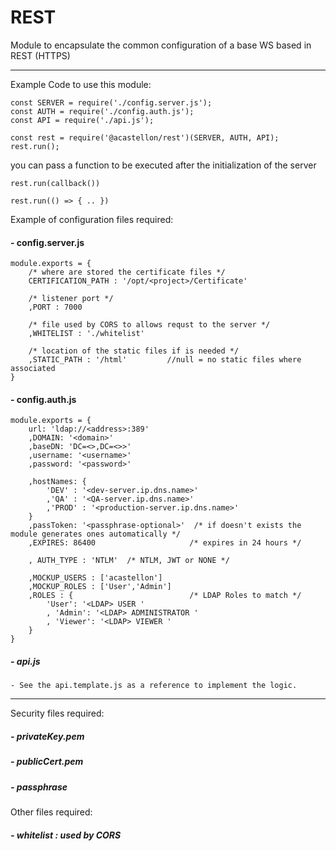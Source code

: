 # REST
Module to encapsulate the common configuration of a base WS based in REST (HTTPS) 

---

Example Code to use this module:

    const SERVER = require('./config.server.js');
    const AUTH = require('./config.auth.js');
    const API = require('./api.js');
    
    const rest = require('@acastellon/rest')(SERVER, AUTH, API);
    rest.run(); 
    
you can pass a function to be executed after the initialization of the server

    rest.run(callback())
    
    rest.run(() => { .. })


Example of configuration files required:

#### - config.server.js

    module.exports = {
        /* where are stored the certificate files */
        CERTIFICATION_PATH : '/opt/<project>/Certificate'
        
        /* listener port */ 
        ,PORT : 7000
        
        /* file used by CORS to allows requst to the server */
        ,WHITELIST : './whitelist'
   
        /* location of the static files if is needed */
        ,STATIC_PATH : '/html'         //null = no static files where associated
    }

#### - config.auth.js

    module.exports = {
        url: 'ldap://<address>:389'
        ,DOMAIN: '<domain>'
        ,baseDN: 'DC=<>,DC=<>>'
        ,username: '<username>'
        ,password: '<password>'
    
        ,hostNames: {
            'DEV' : '<dev-server.ip.dns.name>'
            ,'QA' : '<QA-server.ip.dns.name>'
            ,'PROD' : '<production-server.ip.dns.name>'
        }
        ,passToken: '<passphrase-optional>'  /* if doesn't exists the module generates ones automatically */
        ,EXPIRES: 86400                     /* expires in 24 hours */
    
        , AUTH_TYPE : 'NTLM'  /* NTLM, JWT or NONE */
    
        ,MOCKUP_USERS : ['acastellon']
        ,MOCKUP_ROLES : ['User','Admin']
        ,ROLES : {                          /* LDAP Roles to match */
            'User': '<LDAP> USER '          
            , 'Admin': '<LDAP> ADMINISTRATOR '
            , 'Viewer': '<LDAP> VIEWER '
        }
    }
    
    
##### - api.js
 
    - See the api.template.js as a reference to implement the logic.


    
---

Security files required:

##### - privateKey.pem
##### - publicCert.pem
##### - passphrase


Other files required:

##### - whitelist : used by CORS

